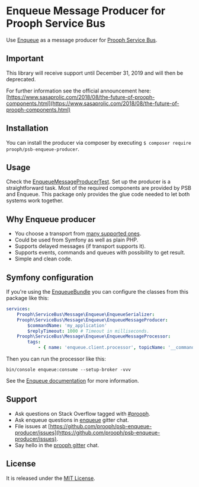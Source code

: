 Enqueue Message Producer for Prooph Service Bus
===============================================

Use [Enqueue](https://github.com/php-enqueue/enqueue-dev) as a message producer for [Prooph Service Bus](https://github.com/prooph/service-bus).

## Important

This library will receive support until December 31, 2019 and will then be deprecated.

For further information see the official announcement here: [https://www.sasaprolic.com/2018/08/the-future-of-prooph-components.html](https://www.sasaprolic.com/2018/08/the-future-of-prooph-components.html)

## Installation

You can install the producer via composer by executing `$ composer require prooph/psb-enqueue-producer`.

## Usage

Check the [EnqueueMessageProducerTest](tests/Functional/EnqueueMessageProducerTest.php). Set up the producer is a straightforward task. Most of
the required components are provided by PSB and Enqueue. This package only provides the glue code needed to let both
systems work together.

## Why Enqueue producer

* You choose a transport from [many supported ones](https://github.com/php-enqueue/enqueue-dev/tree/master/docs/transport).
* Could be used from Symfony as well as plain PHP.
* Supports delayed messages (if transport supports it).
* Supports events, commands and queues with possibility to get result.
* Simple and clean code. 

## Symfony configuration

If you're using the [EnqueueBundle](https://github.com/php-enqueue/enqueue-bundle) you can configure the classes from this package like this:

```yaml
services:
    Prooph\ServiceBus\Message\Enqueue\EnqueueSerializer:
    Prooph\ServiceBus\Message\Enqueue\EnqueueMessageProducer:
        $commandName: 'my_application'
        $replyTimeout: 1000 # Timeout in milliseconds.
    Prooph\ServiceBus\Message\Enqueue\EnqueueMessageProcessor:
        tags:
            - { name: 'enqueue.client.processor', topicName: '__command__', processorName: 'my_application' }
```

Then you can run the processor like this:

```
bin/console enqueue:consume --setup-broker -vvv
```

See the [Enqueue documentation](https://github.com/php-enqueue/enqueue-dev/blob/master/docs/index.md) for more information.

## Support

- Ask questions on Stack Overflow tagged with [#prooph](https://stackoverflow.com/questions/tagged/prooph).
- Ask enqueue questions in [enqueue](https://gitter.im/php-enqueue/Lobby) gitter chat.
- File issues at [https://github.com/prooph/psb-enqueue-producer/issues](https://github.com/prooph/psb-enqueue-producer/issues).
- Say hello in the [prooph gitter](https://gitter.im/prooph/improoph) chat.

## License

It is released under the [MIT License](LICENSE).
